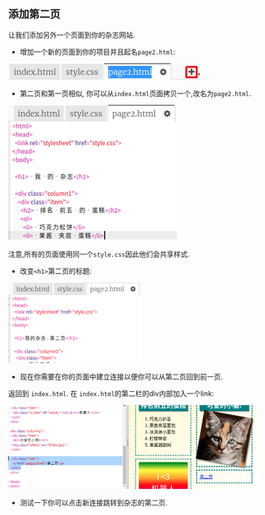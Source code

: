## 添加第二页

让我们添加另外一个页面到你的杂志网站.

+ 增加一个新的页面到你的项目并且起名`page2.html`:

![截图](images/magazine-page2.png)

+ 第二页和第一页相似, 你可以从`index.html`页面拷贝一个,改名为`page2.html`.

![截屏](images/magazine-page2-html.png)

注意,所有的页面使用同一个`style.css`因此他们会共享样式.

+ 改变`<h1>`第二页的标题:

![截图](images/magazine-page2-h1.png)

+ 现在你需要在你的页面中建立连接以便你可以从第二页回到前一页.

返回到 `index.html`. 在 `index.html`的第二栏的div内部加入一个link:

![截屏](images/magazine-page2-link.png)

+ 测试一下你可以点击新连接跳转到杂志的第二页.